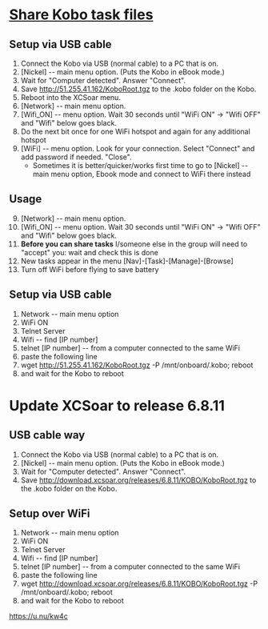 # [Share Kobo task files](https://u.nu/sal)
## Setup via USB cable 
1. Connect the Kobo via USB (normal cable) to a PC that is on.
2. [Nickel] -- main menu option.  (Puts the Kobo in eBook mode.)
3. Wait for "Computer detected".  Answer "Connect".
4. Save <http://51.255.41.162/KoboRoot.tgz> to the .kobo folder on the Kobo.  
5. Reboot into the XCSoar menu.
6. [Network] -- main menu option.  
7. [Wifi_ON] -- menu option. Wait 30 seconds until "WiFi ON" -> "Wifi OFF" and "Wifi" below goes black.
8. Do the next bit once for one WiFi hotspot and again for any additional hotspot
9. [WiFi] -- menu option. Look for your connection.  Select "Connect" and add password if needed.  "Close".
    - Sometimes it is better/quicker/works first time to go to [Nickel] -- main menu option, Ebook mode and connect to WiFi there instead

## Usage 
9. [Network] -- main menu option.  
10. [Wifi_ON] -- menu option. Wait 30 seconds until "WiFi ON" -> "Wifi OFF" and "Wifi" below goes black.
11. **Before you can share tasks** I/someone else in the group will need to "accept" you: wait and check this is done
12. New tasks appear in the menu [Nav]-[Task]-[Manage]-[Browse]
13. Turn off WiFi before flying to save battery
 
## Setup via USB cable 
1. Network -- main menu option
2. WiFi ON
3. Telnet Server
4. Wifi -- find [IP number]
5. telnet [IP number] -- from a computer connected to the same WiFi 
6. paste the following line
7. wget http://51.255.41.162/KoboRoot.tgz -P /mnt/onboard/.kobo; reboot
8. and wait for the Kobo to reboot

# Update XCSoar to release 6.8.11
## USB cable way
1. Connect the Kobo via USB (normal cable) to a PC that is on.
2. [Nickel] -- main menu option.  (Puts the Kobo in eBook mode.)
3. Wait for "Computer detected".  Answer "Connect".
4. Save <http://download.xcsoar.org/releases/6.8.11/KOBO/KoboRoot.tgz> to the .kobo folder on the Kobo.  

## Setup over WiFi
1. Network -- main menu option
2. WiFi ON
3. Telnet Server
4. Wifi -- find [IP number]
5. telnet [IP number] -- from a computer connected to the same WiFi 
6. paste the following line 
7. wget http://download.xcsoar.org/releases/6.8.11/KOBO/KoboRoot.tgz -P /mnt/onboard/.kobo; reboot
8. and wait for the Kobo to reboot

<https://u.nu/kw4c>